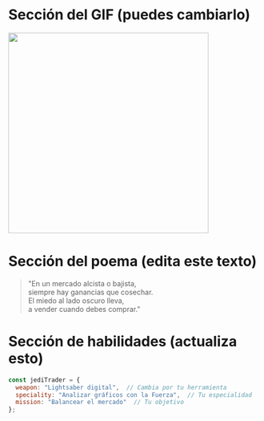 # Sección del GIF (puedes cambiarlo)
<img src="https://media.giphy.com/media/l2JHRhAtnJSDNJ2py/giphy.gif" width="400">

# Sección del poema (edita este texto)
> "En un mercado alcista o bajista,\
> siempre hay ganancias que cosechar.\
> El miedo al lado oscuro lleva,\
> a vender cuando debes comprar."

# Sección de habilidades (actualiza esto)
```javascript
const jediTrader = {
  weapon: "Lightsaber digital",  // Cambia por tu herramienta
  speciality: "Analizar gráficos con la Fuerza",  // Tu especialidad
  mission: "Balancear el mercado"  // Tu objetivo
};

